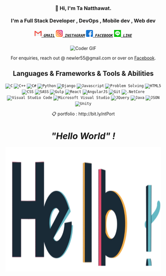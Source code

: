 <h3 align="center">
 <abc>
  <br>👋 Hi, I'm Ta Natthawat.<br>
  <br> I'm a Full Stack Developer , DevOps , Mobile dev , Web dev <br>
 </abc>
</h3> 
<h5 align="center">
  <code><a href="mailto:newler55@gmail.com" title="Gmail Profile"><img width="22" src="icon/gmail.svg"> GMAIL</a></code>
  <code><a href="https://www.instagram.com/na10tthawat/" title="Instagram Profile"><img width="22" src="icon/instagram.svg"> INSTAGRAM</a></code>
  <code><a href="https://www.facebook.com/na10tthawat" title="Facebook Profile"><img width="22" src="icon/facebook.svg"> FACEBOOK</a></code>
  <code><a href="https://line.me/ti/p/ga7lKBCyJS" title="Line Profile"><img width="22" src="icon/line.svg"> LINE</a></code>
</h5>

<p align='center'>
  <img align='center' src="https://media.giphy.com/media/PiQejEf31116URju4V/giphy.gif" alt="Coder GIF" width="500" height="400">
</p>

<p align='center'>For enquiries, reach out @ newler55@gmail.com or over on <a href="https://www.facebook.com/na10tthawat/">Facebook</a>.</p>

<h2 align="center">Languages & Frameworks & Tools & Abilities</h2>

<p align="center">
  <code><img title="C" height="25" src="https://github.com/zumrudu-anka/zumrudu-anka/blob/master/images/c.svg"></code>
  <code><img title="C++" height="25" src="https://github.com/zumrudu-anka/zumrudu-anka/blob/master/images/cpp.svg"></code>
  <code><img title="C#" height="25" src="https://github.com/zumrudu-anka/zumrudu-anka/blob/master/images/cSharp.svg"></code>
  <code><img title="Python" height="25" src="https://github.com/zumrudu-anka/zumrudu-anka/blob/master/images/python-original.svg"></code>
  <code><img title="Django" height="25" src="https://github.com/zumrudu-anka/zumrudu-anka/blob/master/images/django.png"></code>
  <code><img title="Javascript" height="25" src="https://github.com/zumrudu-anka/zumrudu-anka/blob/master/images/javascript.svg"></code>
  <code><img title="Problem Solving" height="25" src="https://github.com/zumrudu-anka/zumrudu-anka/blob/master/images/problemSolving.png"></code>
  <code><img title="HTML5" height="25" src="https://github.com/zumrudu-anka/zumrudu-anka/blob/master/images/html5.svg"></code>
  <code><img title="CSS" height="25" src="https://github.com/zumrudu-anka/zumrudu-anka/blob/master/images/css.svg"></code>
  <code><img title="SASS" height="25" src="https://github.com/zumrudu-anka/zumrudu-anka/blob/master/images/sass.svg"></code>
  <code><img title="Gulp" height="25" src="https://github.com/zumrudu-anka/zumrudu-anka/blob/master/images/gulp.svg"></code>
  <code><img title="React" height="25" src="https://github.com/zumrudu-anka/zumrudu-anka/blob/master/images/react-original.svg"></code>
  <code><img title="AngularJS" height="25" src="https://github.com/zumrudu-anka/zumrudu-anka/blob/master/images/angularjs.png"></code>
  <code><img title="Git" height="25" src="https://github.com/zumrudu-anka/zumrudu-anka/blob/master/images/git-original.svg"></code>
  <code><img title=".NetCore" height="25" src="https://github.com/zumrudu-anka/zumrudu-anka/blob/master/images/dotnetcore.svg"></code>
  <code><img title="Visual Studio Code" height="25" src="https://github.com/zumrudu-anka/zumrudu-anka/blob/master/images/vscode.png"></code>
  <code><img title="Microsoft Visual Studio" height="25" src="https://github.com/zumrudu-anka/zumrudu-anka/blob/master/images/visualstudio.png"></code>
  <code><img title="JQuery" height="25" src="https://github.com/zumrudu-anka/zumrudu-anka/blob/master/images/jquery-original.svg"></code>
  <code><img title="Java" height="25" src="https://github.com/zumrudu-anka/zumrudu-anka/blob/master/images/java-original.svg"></code>
  <code><img title="JSON" height="25" src="https://github.com/zumrudu-anka/zumrudu-anka/blob/master/images/json.svg"></code>
  <code><img title="Unity" height="25" src="https://github.com/zumrudu-anka/zumrudu-anka/blob/master/images/unity3d.svg"></code>
</p>

<p align='center'>
  📋 portfolio : http://bit.ly/ntPort
</p>

<h1 align='center'><i>"Hello World" !</i></h1>

<p align='center'>
  <img align='center' src="assets/hello.gif" alt="Coder GIF" width="500" height="400">
</p>
